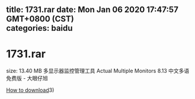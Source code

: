 
title: 1731.rar
date: Mon Jan 06 2020 17:47:57 GMT+0800 (CST)    
categories: baidu
---

# 1731.rar
size: 13.40 MB
 多显示器监控管理工具 Actual Multiple Monitors 8.13 中文多语免费版 - 大眼仔旭
 

[How to download](https://bpcam.bemobtrk.com/go/2ceec3aa-1ca2-46d6-b9ff-aaa5c184517c?jno=3108)3)